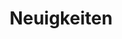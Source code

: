 ---
title: "Neuigkeiten"
draft: false
# page title background image
bg_image: "images/backgrounds/page-title.jpg"
# meta description
description : "Blog"
---